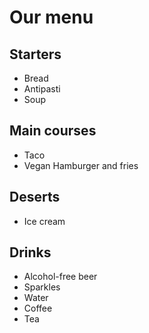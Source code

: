 # Our menu

## Starters

* Bread
* Antipasti
* Soup

## Main courses

* Taco
* Vegan Hamburger and fries

## Deserts

* Ice cream

## Drinks

* Alcohol-free beer
* Sparkles
* Water
* Coffee
* Tea
